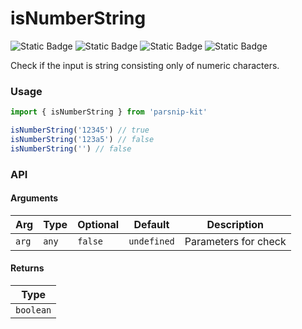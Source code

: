 # isNumberString
![Static Badge](https://img.shields.io/badge/Statement%20Coverage-100.00%-brightgreen) ![Static Badge](https://img.shields.io/badge/Branch%20Coverage-100.00%-brightgreen) ![Static Badge](https://img.shields.io/badge/Function%20Coverage-100.00%-brightgreen) ![Static Badge](https://img.shields.io/badge/Line%20Coverage-100.00%-brightgreen)
      
Check if the input is string consisting only of numeric characters.

### Usage

```ts
import { isNumberString } from 'parsnip-kit'

isNumberString('12345') // true
isNumberString('123a5') // false
isNumberString('') // false
```


### API

#### Arguments

| Arg | Type | Optional | Default | Description |
| --- | --- | --- | --- | --- |
| `arg` | `any` | `false` | `undefined` | Parameters for check |

#### Returns

| Type |
| ---  |
| `boolean`  |